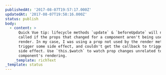 ```yaml
---
publishedAt: '2017-08-07T19:57:17.000Z'
updatedAt: '2017-08-07T19:58:16.000Z'
status: publish
body:
  - content: >
      Quick Vue tip: lifecycle methods `update` & `beforeUpdate` will not be
      called if the props that changed for a component aren't being used to
      render. In my case, I was using a prop not used by the render method to
      trigger some side effect, and couldn't get the callback to trigger the
      side effect. Use `this.$watch` to watch prop changes unrelated to a Vue
      component's rendering.
    _template: richText
_template: status
---
```



